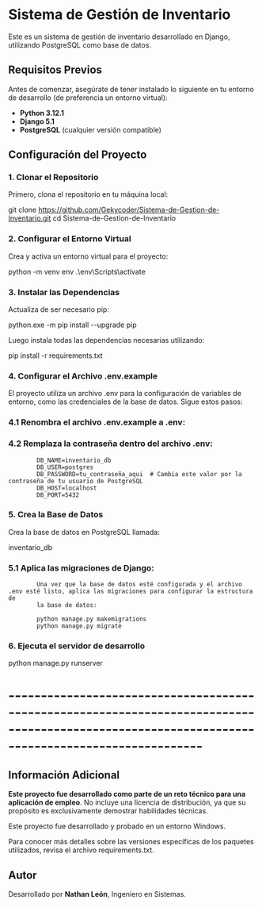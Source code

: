 # Sistema de Gestión de Inventario

Este es un sistema de gestión de inventario desarrollado en Django, utilizando PostgreSQL como base de datos.

## Requisitos Previos

Antes de comenzar, asegúrate de tener instalado lo siguiente en tu entorno de desarrollo (de preferencia un entorno virtual):

- **Python 3.12.1**
- **Django 5.1**
- **PostgreSQL** (cualquier versión compatible)

## Configuración del Proyecto

### 1. Clonar el Repositorio

Primero, clona el repositorio en tu máquina local:


git clone https://github.com/Gekycoder/Sistema-de-Gestion-de-Inventario.git
cd Sistema-de-Gestion-de-Inventario


### 2. Configurar el Entorno Virtual

Crea y activa un entorno virtual para el proyecto:

python -m venv env
.\env\Scripts\activate

### 3. Instalar las Dependencias

Actualiza de ser necesario pip:

python.exe -m pip install --upgrade pip

Luego instala todas las dependencias necesarias utilizando:

pip install -r requirements.txt


### 4. Configurar el Archivo .env.example

El proyecto utiliza un archivo .env para la configuración de variables de entorno, como las credenciales de la base de datos. Sigue estos pasos:

###     4.1 Renombra el archivo .env.example a .env:

###     4.2 Remplaza la contraseña dentro del archivo .env:
            DB_NAME=inventario_db
            DB_USER=postgres
            DB_PASSWORD=tu_contraseña_aqui  # Cambia este valor por la contraseña de tu usuario de PostgreSQL
            DB_HOST=localhost
            DB_PORT=5432

### 5. Crea la Base de Datos

Crea la base de datos en PostgreSQL llamada:

inventario_db 

###     5.1 Aplica las migraciones de Django:

            Una vez que la base de datos esté configurada y el archivo .env esté listo, aplica las migraciones para configurar la estructura de 
            la base de datos:

            python manage.py makemigrations
            python manage.py migrate

### 6. Ejecuta el servidor de desarrollo

python manage.py runserver


# ------------------------------------------------------------------------------------------------------------------------------------------------ #


## Información Adicional

**Este proyecto fue desarrollado como parte de un reto técnico para una aplicación de empleo**. No incluye una licencia de distribución,
ya que su propósito es exclusivamente demostrar habilidades técnicas.

Este proyecto fue desarrollado y probado en un entorno Windows.

Para conocer más detalles sobre las versiones específicas de los paquetes utilizados, revisa el archivo requirements.txt.


## Autor
Desarrollado por **Nathan León**, Ingeniero en Sistemas.